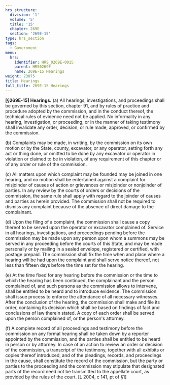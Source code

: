 ```yaml
---
hrs_structure:
  division: '1'
  volume: '5'
  title: '15'
  chapter: 269E
  section: '269E-15'
type: hrs_section
tags:
  - Government
menu:
  hrs:
    identifier: HRS_0269E-0015
    parent: HRS0269E
    name: 269E-15 Hearings
weight: 23075
title: Hearings
full_title: 269E-15 Hearings
---
```

**[§269E-15] Hearings.** (a) All hearings, investigations, and proceedings shall be governed by this section, chapter 91, and by rules of practice and procedure adopted by the commission, and in the conduct thereof, the technical rules of evidence need not be applied. No informality in any hearing, investigation, or proceeding, or in the manner of taking testimony shall invalidate any order, decision, or rule made, approved, or confirmed by the commission.

(b) Complaints may be made, in writing, by the commission on its own motion or by the State, county, excavator, or any operator, setting forth any act or thing done, or omitted to be done by any excavator or operator in violation or claimed to be in violation, of any requirement of this chapter or of any order or rule of the commission.

(c) All matters upon which complaint may be founded may be joined in one hearing, and no motion shall be entertained against a complaint for misjoinder of causes of action or grievances or misjoinder or nonjoinder of parties. In any review by the courts of orders or decisions of the commission, the same rule shall apply with regard to the joinder of causes and parties as herein provided. The commission shall not be required to dismiss any complaint because of the absence of direct damage to the complainant.

(d) Upon the filing of a complaint, the commission shall cause a copy thereof to be served upon the operator or excavator complained of. Service in all hearings, investigations, and proceedings pending before the commission may be made upon any person upon whom a summons may be served in any proceeding before the courts of this State, and may be made personally or by mailing in a sealed envelope, registered or certified, with postage prepaid. The commission shall fix the time when and place where a hearing will be had upon the complaint and shall serve notice thereof, not less than fifteen days before the time set for the hearing.

(e) At the time fixed for any hearing before the commission or the time to which the hearing has been continued, the complainant and the person complained of, and such persons as the commission allows to intervene, shall be entitled to be heard and to introduce evidence. The commission shall issue process to enforce the attendance of all necessary witnesses. After the conclusion of the hearing, the commission shall make and file its order, containing its decision which shall be based on findings of fact and conclusions of law therein stated. A copy of each order shall be served upon the person complained of, or the person's attorney.

(f) A complete record of all proceedings and testimony before the commission on any formal hearing shall be taken down by a reporter appointed by the commission, and the parties shall be entitled to be heard in person or by attorney. In case of an action to review an order or decision of the commission, a transcript of the testimony, together with all exhibits or copies thereof introduced, and of the pleadings, records, and proceedings in the cause, shall constitute the record of the commission, but the party or parties to the proceeding and the commission may stipulate that designated parts of the record need not be transmitted to the appellate court, as provided by the rules of the court. [L 2004, c 141, pt of §1]